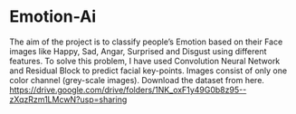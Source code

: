 # Emotion-Ai

The aim of the project is to classify people’s Emotion based on their Face images like Happy, Sad, Angar, Surprised and Disgust using different features. To solve this problem, I have used Convolution Neural Network and Residual Block to predict facial key-points. Images consist of only one color channel (grey-scale images).
Download the dataset from here. https://drive.google.com/drive/folders/1NK_oxF1y49G0b8z95--zXqzRzm1LMcwN?usp=sharing
